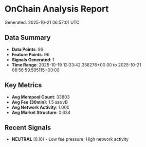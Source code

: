 # OnChain Analysis Report
Generated: 2025-10-21 06:57:01 UTC

## Data Summary
- **Data Points**: 96
- **Feature Points**: 96
- **Signals Generated**: 1
- **Time Range**: 2025-10-19 13:33:42.358276+00:00 to 2025-10-21 06:56:59.595115+00:00

## Key Metrics
- **Avg Mempool Count**: 33803
- **Avg Fee (30min)**: 1.5 sat/vB
- **Avg Network Activity**: 1.000
- **Avg Market Structure**: 0.634

## Recent Signals
- **NEUTRAL** (0.10) - Low fee pressure; High network activity
